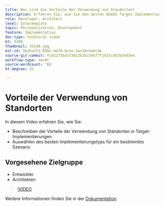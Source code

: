 ```yaml
---
title: Was sind die Vorteile der Verwendung von Standorten?
description: Erfahren Sie, wie Sie den besten Adobe Target-Implementierungstyp für ein bestimmtes Szenario auswählen.
role: Developer, Architect
level: Intermediate
topic: Personalization, Development
feature: Implementation
doc-type: technical video
kt: 5380
thumbnail: 35140.jpg
exl-id: 5b20a321-058c-4ef6-8c2e-3ac28cba6cde
source-git-commit: fcd2273ba373dc2b3bc59a77f1925cdb7b2ed3ee
workflow-type: tm+mt
source-wordcount: '61'
ht-degree: 1%

---
```


# Vorteile der Verwendung von Standorten

In diesem Video erfahren Sie, wie Sie:

* Beschreiben der Vorteile der Verwendung von Standorten in Target-Implementierungen
* Auswählen des besten Implementierungstyps für ein bestimmtes Szenario

## Vorgesehene Zielgruppe

* Entwickler
* Architekten

>[!VIDEO](https://video.tv.adobe.com/v/35140/?quality=12)

Weitere Informationen finden Sie in der [Dokumentation](https://experienceleague.adobe.com/docs/target/using/implement-target/implementing-target.html?lang=de).
